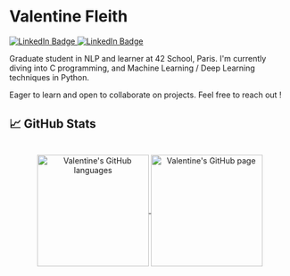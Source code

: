# Valentine Fleith

<div id="social">
  <a href="https://www.linkedin.com/in/valentine-fleith-20bba6216/">
    <img src="https://img.shields.io/badge/LinkedIn-blue?style=flat&logo=linkedin&logoColor=white" alt="LinkedIn Badge"/>
  </a>
  <a href="https://www.linkedin.com/posts/valentine-fleith-20bba6216_cv-en-activity-7201528137623515138-1Pjr?utm_source=share&utm_medium=member_desktop">
    <img src="https://img.shields.io/badge/Resume-red?style=flat&logo=ReadMe&logoColor=white" alt="LinkedIn Badge"/>
  </a>
</div>


Graduate student in NLP and learner at 42 School, Paris. I'm currently diving into C programming, and Machine Learning / Deep Learning techniques in Python.

Eager to learn and open to collaborate on projects. Feel free to reach out !
<!--
**valentinefleith/valentinefleith** is a ✨ _special_ ✨ repository because its `README.md` (this file) appears on your GitHub profile.

Here are some ideas to get you started:

- 🔭 I’m currently working on ...
- 🌱 I’m currently learning ...
- 👯 I’m looking to collaborate on ...
- 🤔 I’m looking for help with ...
- 💬 Ask me about ...
- 📫 How to reach me: ...
- 😄 Pronouns: ...
- ⚡ Fun fact: ...
-->
## 📈 GitHub Stats
</br>
<div align="center"> 
   <a href="https://github.com/valentinefleith" >
     <img align="center" src="https://github-readme-stats.vercel.app/api/top-langs/?username=valentinefleith&hide=HTML,Makefile,CSS,jupyter%20notebook&langs_count=6&theme=darcula&layout=compact"" alt="Valentine's GitHub languages" height="200"/>
   </a>
   
   <a href="https://github.com/valentinefleith">
       <img align="center" src="https://github-readme-stats.vercel.app/api/?username=valentinefleith&theme=darcula&show_icons=true&rank_icon=percentile" alt="Valentine's GitHub page" height="200"/>
   </a>
</div>
